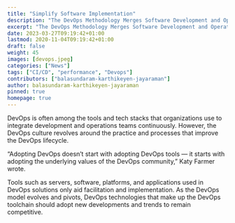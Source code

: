 ```yaml
---
title: "Simplify Software Implementation"
description: "The DevOps Methodology Merges Software Development and Operations"
excerpt: "The DevOps Methodology Merges Software Development and Operations"
date: 2023-03-27T09:19:42+01:00
lastmod: 2020-11-04T09:19:42+01:00
draft: false
weight: 45
images: [devops.jpeg]
categories: ["News"]
tags: ["CI/CD", "performance", "Devops"]
contributors: ["balasundaram-karthikeyen-jayaraman"]
author: balasundaram-karthikeyen-jayaraman
pinned: true
homepage: true
---
```


DevOps is often among the tools and tech stacks that organizations use to integrate development and operations teams continuously. However, the DevOps culture revolves around the practice and processes that improve the DevOps lifecycle.

“Adopting DevOps doesn’t start with adopting DevOps tools — it starts with adopting the underlying values of the DevOps community,” Katy Farmer wrote.

Tools such as servers, software, platforms, and applications used in DevOps solutions only aid facilitation and implementation. As the DevOps model evolves and pivots, DevOps technologies that make up the DevOps toolchain should adopt new developments and trends to remain competitive.

